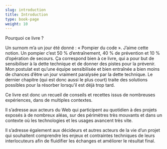 ```yaml
---
slug: introduction
title: Introduction
type: book-page
weight: 10
---
```

Pourquoi ce livre ?

Un surnom m’a un jour été donné : « Pompier du code ». J’aime cette notion. Un pompier c’est 50 % d’entraînement, 40 % de prévention et 10 % d’opération de secours.
Ça correspond bien à ce livre, qui a pour but de sensibiliser à la dette technique et de donner des pistes pour la prévenir. Mon postulat est qu’une équipe sensibilisée et bien entraînée a bien moins de chances d’être un jour vraiment paralysée par la dette technique. Le dernier chapitre (qui est donc aussi le plus court) traite des solutions possibles pour la résorber lorsqu'il est déjà trop tard.

Ce livre est donc un recueil de conseils et recettes issus de nombreuses expériences, dans de multiples contextes.

Il s’adresse aux acteurs du Web qui participent au quotidien à des projets exposés à de nombreux aléas, sur des périmètres très mouvants et dans un contexte où les technologies et les usages avancent très vite. 

Il s’adresse également aux décideurs et autres acteurs de la vie d’un projet qui souhaitent comprendre les enjeux et contraintes techniques de leurs interlocuteurs afin de fluidifier les échanges et améliorer le résultat final.


